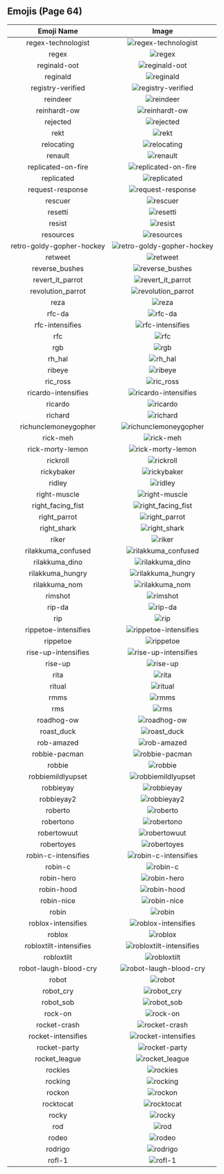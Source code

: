 
  ## Emojis (Page 64)
  |Emoji Name|Image|
  | :-: | :-: |
  |regex-technologist| ![regex-technologist](/output/regex-technologist.png)|
  |regex| ![regex](/output/regex.png)|
  |reginald-oot| ![reginald-oot](/output/reginald-oot.jpg)|
  |reginald| ![reginald](/output/reginald.png)|
  |registry-verified| ![registry-verified](/output/registry-verified.png)|
  |reindeer| ![reindeer](/output/reindeer.png)|
  |reinhardt-ow| ![reinhardt-ow](/output/reinhardt-ow.png)|
  |rejected| ![rejected](/output/rejected.jpg)|
  |rekt| ![rekt](/output/rekt.png)|
  |relocating| ![relocating](/output/relocating.png)|
  |renault| ![renault](/output/renault.png)|
  |replicated-on-fire| ![replicated-on-fire](/output/replicated-on-fire.gif)|
  |replicated| ![replicated](/output/replicated.png)|
  |request-response| ![request-response](/output/request-response.gif)|
  |rescuer| ![rescuer](/output/rescuer.png)|
  |resetti| ![resetti](/output/resetti.png)|
  |resist| ![resist](/output/resist.png)|
  |resources| ![resources](/output/resources.png)|
  |retro-goldy-gopher-hockey| ![retro-goldy-gopher-hockey](/output/retro-goldy-gopher-hockey.png)|
  |retweet| ![retweet](/output/retweet.png)|
  |reverse_bushes| ![reverse_bushes](/output/reverse_bushes.gif)|
  |revert_it_parrot| ![revert_it_parrot](/output/revert_it_parrot.gif)|
  |revolution_parrot| ![revolution_parrot](/output/revolution_parrot.gif)|
  |reza| ![reza](/output/reza.png)|
  |rfc-da| ![rfc-da](/output/rfc-da.png)|
  |rfc-intensifies| ![rfc-intensifies](/output/rfc-intensifies.gif)|
  |rfc| ![rfc](/output/rfc.png)|
  |rgb| ![rgb](/output/rgb.png)|
  |rh_hal| ![rh_hal](/output/rh_hal.png)|
  |ribeye| ![ribeye](/output/ribeye.png)|
  |ric_ross| ![ric_ross](/output/ric_ross.jpg)|
  |ricardo-intensifies| ![ricardo-intensifies](/output/ricardo-intensifies.gif)|
  |ricardo| ![ricardo](/output/ricardo.png)|
  |richard| ![richard](/output/richard.png)|
  |richunclemoneygopher| ![richunclemoneygopher](/output/richunclemoneygopher.jpg)|
  |rick-meh| ![rick-meh](/output/rick-meh.png)|
  |rick-morty-lemon| ![rick-morty-lemon](/output/rick-morty-lemon.png)|
  |rickroll| ![rickroll](/output/rickroll.gif)|
  |rickybaker| ![rickybaker](/output/rickybaker.png)|
  |ridley| ![ridley](/output/ridley.png)|
  |right-muscle| ![right-muscle](/output/right-muscle.png)|
  |right_facing_fist| ![right_facing_fist](/output/right_facing_fist.png)|
  |right_parrot| ![right_parrot](/output/right_parrot.gif)|
  |right_shark| ![right_shark](/output/right_shark.gif)|
  |riker| ![riker](/output/riker.gif)|
  |rilakkuma_confused| ![rilakkuma_confused](/output/rilakkuma_confused.png)|
  |rilakkuma_dino| ![rilakkuma_dino](/output/rilakkuma_dino.png)|
  |rilakkuma_hungry| ![rilakkuma_hungry](/output/rilakkuma_hungry.png)|
  |rilakkuma_nom| ![rilakkuma_nom](/output/rilakkuma_nom.png)|
  |rimshot| ![rimshot](/output/rimshot.gif)|
  |rip-da| ![rip-da](/output/rip-da.png)|
  |rip| ![rip](/output/rip.png)|
  |rippetoe-intensifies| ![rippetoe-intensifies](/output/rippetoe-intensifies.gif)|
  |rippetoe| ![rippetoe](/output/rippetoe.png)|
  |rise-up-intensifies| ![rise-up-intensifies](/output/rise-up-intensifies.gif)|
  |rise-up| ![rise-up](/output/rise-up.png)|
  |rita| ![rita](/output/rita.png)|
  |ritual| ![ritual](/output/ritual.png)|
  |rmms| ![rmms](/output/rmms.jpg)|
  |rms| ![rms](/output/rms.png)|
  |roadhog-ow| ![roadhog-ow](/output/roadhog-ow.png)|
  |roast_duck| ![roast_duck](/output/roast_duck.png)|
  |rob-amazed| ![rob-amazed](/output/rob-amazed.png)|
  |robbie-pacman| ![robbie-pacman](/output/robbie-pacman.gif)|
  |robbie| ![robbie](/output/robbie.png)|
  |robbiemildlyupset| ![robbiemildlyupset](/output/robbiemildlyupset.png)|
  |robbieyay| ![robbieyay](/output/robbieyay.gif)|
  |robbieyay2| ![robbieyay2](/output/robbieyay2.gif)|
  |roberto| ![roberto](/output/roberto.png)|
  |robertono| ![robertono](/output/robertono.png)|
  |robertowuut| ![robertowuut](/output/robertowuut.png)|
  |robertoyes| ![robertoyes](/output/robertoyes.png)|
  |robin-c-intensifies| ![robin-c-intensifies](/output/robin-c-intensifies.gif)|
  |robin-c| ![robin-c](/output/robin-c.png)|
  |robin-hero| ![robin-hero](/output/robin-hero.jpg)|
  |robin-hood| ![robin-hood](/output/robin-hood.png)|
  |robin-nice| ![robin-nice](/output/robin-nice.jpg)|
  |robin| ![robin](/output/robin.png)|
  |roblox-intensifies| ![roblox-intensifies](/output/roblox-intensifies.gif)|
  |roblox| ![roblox](/output/roblox.png)|
  |robloxtilt-intensifies| ![robloxtilt-intensifies](/output/robloxtilt-intensifies.gif)|
  |robloxtilt| ![robloxtilt](/output/robloxtilt.png)|
  |robot-laugh-blood-cry| ![robot-laugh-blood-cry](/output/robot-laugh-blood-cry.png)|
  |robot| ![robot](/output/robot.png)|
  |robot_cry| ![robot_cry](/output/robot_cry.png)|
  |robot_sob| ![robot_sob](/output/robot_sob.png)|
  |rock-on| ![rock-on](/output/rock-on.gif)|
  |rocket-crash| ![rocket-crash](/output/rocket-crash.gif)|
  |rocket-intensifies| ![rocket-intensifies](/output/rocket-intensifies.gif)|
  |rocket-party| ![rocket-party](/output/rocket-party.gif)|
  |rocket_league| ![rocket_league](/output/rocket_league.png)|
  |rockies| ![rockies](/output/rockies.jpg)|
  |rocking| ![rocking](/output/rocking.gif)|
  |rockon| ![rockon](/output/rockon.gif)|
  |rocktocat| ![rocktocat](/output/rocktocat.png)|
  |rocky| ![rocky](/output/rocky.png)|
  |rod| ![rod](/output/rod.png)|
  |rodeo| ![rodeo](/output/rodeo.gif)|
  |rodrigo| ![rodrigo](/output/rodrigo.png)|
  |rofl-1| ![rofl-1](/output/rofl-1.gif)|
  
